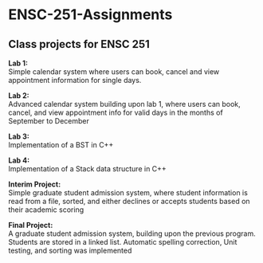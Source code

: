 # ENSC-251-Assignments
## Class projects for ENSC 251

**Lab 1:** \
Simple calendar system where users can book, cancel and view appointment information for single days.

**Lab 2:** \
Advanced calendar system building upon lab 1, where users can book, cancel, and view appointment info for valid days in the months of September to December

**Lab 3:** \
Implementation of a BST in C++

**Lab 4:** \
Implementation of a Stack data structure in C++

**Interim Project:** \
Simple graduate student admission system, where student information is read from a file, sorted, and either declines or accepts students based on their academic scoring

**Final Project:** \
A graduate student admission system, building upon the previous program. Students are stored in a linked list. Automatic spelling correction, Unit testing, and sorting was implemented
